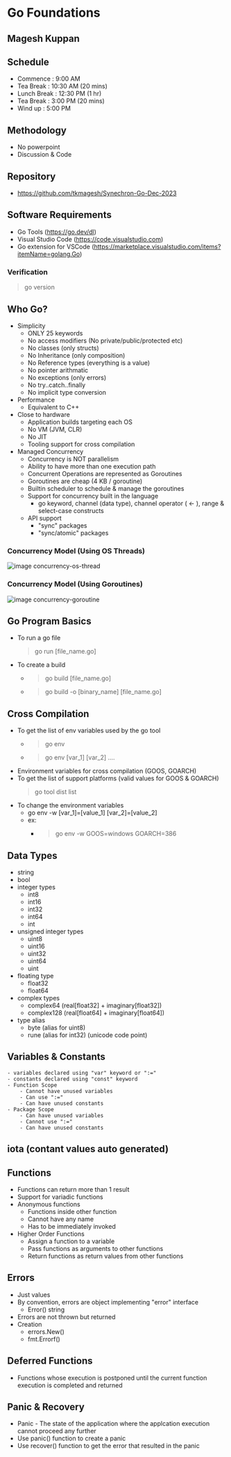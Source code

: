 # Go Foundations

## Magesh Kuppan

## Schedule
- Commence      : 9:00 AM
- Tea Break     : 10:30 AM (20 mins)
- Lunch Break   : 12:30 PM (1 hr)
- Tea Break     : 3:00 PM (20 mins)
- Wind up       : 5:00 PM

## Methodology
- No powerpoint
- Discussion & Code

## Repository
- https://github.com/tkmagesh/Synechron-Go-Dec-2023

## Software Requirements
- Go Tools (https://go.dev/dl)
- Visual Studio Code (https://code.visualstudio.com)
- Go extension for VSCode (https://marketplace.visualstudio.com/items?itemName=golang.Go)

### Verification
> go version

## Who Go?
- Simplicity
    - ONLY 25 keywords
    - No access modifiers (No private/public/protected etc)
    - No classes (only structs)
    - No Inheritance (only composition)
    - No Reference types (everything is a value)
    - No pointer arithmatic
    - No exceptions (only errors)
    - No try..catch..finally
    - No implicit type conversion
- Performance
    - Equivalent to C++
- Close to hardware
    - Application builds targeting each OS
    - No VM (JVM, CLR)
    - No JIT
    - Tooling support for cross compilation
- Managed Concurrency
    - Concurrency is NOT parallelism
    - Ability to have more than one execution path
    - Concurrent Operations are represented as Goroutines
    - Goroutines are cheap (4 KB / goroutine)
    - Builtin scheduler to schedule & manage the goroutines
    - Support for concurrency built in the language
        - go keyword, channel (data type), channel operator ( <- ), range & select-case constructs
    - API support
        - "sync" packages
        - "sync/atomic" packages
### Concurrency Model (Using OS Threads)
![image concurrency-os-thread](./images/concurrency-os-thread.png)
### Concurrency Model (Using Goroutines)
![image concurrency-goroutine](./images//concurrency-goroutines.png)

## Go Program Basics
- To run a go file
    > go run [file_name.go]
- To create a build
    - > go build [file_name.go]
    - > go build -o [binary_name] [file_name.go]
## Cross Compilation
- To get the list of env variables used by the go tool
    - > go env
    - > go env [var_1] [var_2] ....
- Environment variables for cross compilation (GOOS, GOARCH)
- To get the list of support platforms (valid values for GOOS & GOARCH)
    > go tool dist list
- To change the environment variables
    - go env -w [var_1]=[value_1] [var_2]=[value_2]
    - ex:
        - > go env -w GOOS=windows GOARCH=386
## Data Types
- string
- bool
- integer types
    - int8
    - int16
    - int32
    - int64
    - int
- unsigned integer types
    - uint8
    - uint16
    - uint32
    - uint64
    - uint
- floating type
    - float32
    - float64
- complex types
    - complex64 (real[float32] + imaginary[float32])
    - complex128 (real[float64] + imaginary[float64])
- type alias
    - byte (alias for uint8)
    - rune (alias for int32) (unicode code point)

## Variables & Constants
    - variables declared using "var" keyword or ":="
    - constants declared using "const" keyword
    - Function Scope
        - Cannot have unused variables
        - Can use ":="
        - Can have unused constants
    - Package Scope
        - Can have unused variables
        - Cannot use ":="
        - Can have unused constants

## iota (contant values auto generated)

## Functions
- Functions can return more than 1 result
- Support for variadic functions
- Anonymous functions
    - Functions inside other function
    - Cannot have any name
    - Has to be immediately invoked
- Higher Order Functions
    - Assign a function to a variable
    - Pass functions as arguments to other functions
    - Return functions as return values from other functions

## Errors
- Just values
- By convention, errors are object implementing "error" interface
    - Error() string
- Errors are not thrown but returned
- Creation
    - errors.New()
    - fmt.Errorf()

## Deferred Functions
- Functions whose execution is postponed until the current function execution is completed and returned

## Panic & Recovery
- Panic - The state of the application where the applcation execution cannot proceed any further
- Use panic() function to create a panic
- Use recover() function to get the error that resulted in the panic